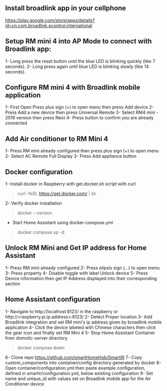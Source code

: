 ## Install broadlink app in your cellphone
https://play.google.com/store/apps/details?id=cn.com.broadlink.econtrol.international

## Setup RM mini 4 into AP Mode to connect with Broadlink app:
1- Long press the reset button until the blue LED is blinking quickly (like 7 seconds).
2- Long press again until blue LED is blinking slowly (like 14 seconds).

## Configure RM mini 4 with Broadlink mobile application
1- First Open Press plus sign (+) to open menu then press Add device
2- Press Add a new device then press Universal Remote
3- Select RM4 mini - 2019 version then press Next
4- Press button to confirm you are already connected

## Add Air conditioner to RM Mini 4
1- Press RM mini already configured then press plus sign (+) to open menu
2- Select AC Remote Full Display
3- Press Add appliance button

## Docker configuration
1- Install docker in Raspberry with get.docker.sh script with curl
> curl -fsSL https://get.docker.com/ | sh

2- Verify docker installation
> docker --version

- Start Home Assistant using docker-compose.yml
> docker compose up -d

## Unlock RM Mini and Get IP address for Home Assistant
1- Press RM mini already configured
2- Press elipsis sign (...)  to open menu
3- Press property
4- Disable toggle with label Unlock device
5- Press Device information then get IP Address displayed into their corresponding section

## Home Assistant configuration
1- Navigate to http://localhost:8123/ in the raspberry or http://<raspberry.pi.ip.address>:8123/
2- Detect Proper location
3- Add Broadlink integration and set RM mini's ip address given by broadlink mobile application
4- Click the device labeled with Chinese characters then click the gear icon and finally set RM Mini 4
5- Stop Home Assistant Container from domotic-server directory
> docker compose down

6- Clone repo https://github.com/smartHomeHub/SmartIR
7- Copy custom_components into container/config directory generated by docker
8- Open container/configuration.yml then paste example configuration, defined in smartir/configuration.yml, below existing configuration
9- Set name and unique_id with values set on Broadlink mobile app for the Air Conditioner device